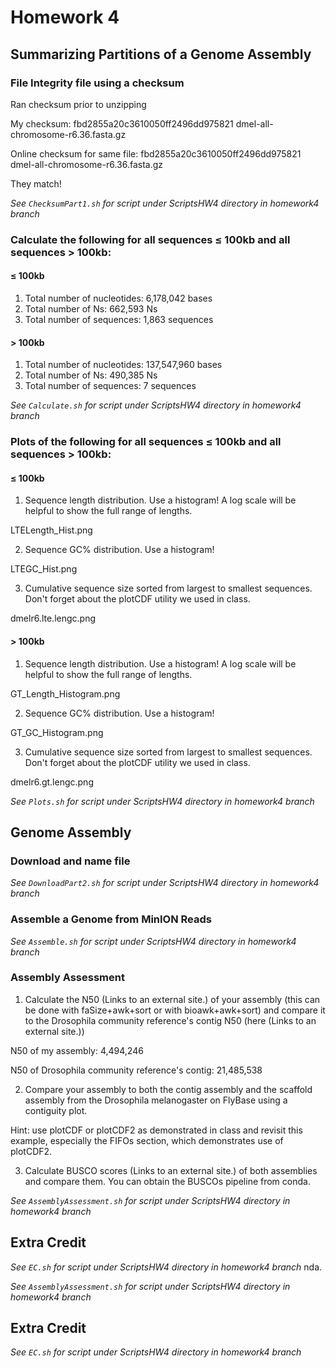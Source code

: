 # Homework 4

## Summarizing Partitions of a Genome Assembly 

### File Integrity  file using a checksum 
Ran checksum prior to unzipping

My checksum: fbd2855a20c3610050ff2496dd975821  dmel-all-chromosome-r6.36.fasta.gz

Online checksum for same file: fbd2855a20c3610050ff2496dd975821  dmel-all-chromosome-r6.36.fasta.gz 

They match!

*See `ChecksumPart1.sh` for script under ScriptsHW4 directory in homework4 branch*

### Calculate the following for all sequences ≤ 100kb and all sequences > 100kb: 

#### ≤ 100kb
1. Total number of nucleotides: 6,178,042 bases
2. Total number of Ns: 662,593 Ns
3. Total number of sequences: 1,863 sequences 

#### > 100kb 
1. Total number of nucleotides: 137,547,960 bases
2. Total number of Ns: 490,385 Ns
3. Total number of sequences: 7 sequences 

*See `Calculate.sh` for script under ScriptsHW4 directory in homework4 branch*

### Plots of the following for all sequences ≤ 100kb and all sequences > 100kb: 

#### ≤ 100kb
1.	Sequence length distribution. Use a histogram! A log scale will be helpful to show the full range of lengths.

LTELength_Hist.png

2.	 Sequence GC% distribution. Use a histogram!

LTEGC_Hist.png

3.	Cumulative sequence size sorted from largest to smallest sequences. Don't forget about the plotCDF utility we used in class.

dmelr6.lte.lengc.png

#### > 100kb
1.	Sequence length distribution. Use a histogram! A log scale will be helpful to show the full range of lengths.

GT_Length_Histogram.png

2.	 Sequence GC% distribution. Use a histogram!

GT_GC_Histogram.png

3.	Cumulative sequence size sorted from largest to smallest sequences. Don't forget about the plotCDF utility we used in class.

dmelr6.gt.lengc.png

*See `Plots.sh` for script under ScriptsHW4 directory in homework4 branch*

## Genome Assembly 

### Download and name file

*See `DownloadPart2.sh` for script under ScriptsHW4 directory in homework4 branch*

### Assemble a Genome from MinION Reads

*See `Assemble.sh` for script under ScriptsHW4 directory in homework4 branch*

### Assembly Assessment 
1.	Calculate the N50 (Links to an external site.) of your assembly (this can be done with faSize+awk+sort or with bioawk+awk+sort) and compare it to the Drosophila community reference's contig N50 (here (Links to an external site.))

N50 of my assembly: 4,494,246

N50 of Drosophila community reference's contig: 21,485,538

2.	Compare your assembly to both the contig assembly and the scaffold assembly from the Drosophila melanogaster on FlyBase using a contiguity plot.

Hint: use plotCDF or plotCDF2 as demonstrated in class and revisit this example, especially the FIFOs section, which demonstrates use of plotCDF2.

3.	Calculate BUSCO scores (Links to an external site.) of both assemblies and compare them. You can obtain the BUSCOs pipeline from conda.

*See `AssemblyAssessment.sh` for script under ScriptsHW4 directory in homework4 branch*

## Extra Credit 

*See `EC.sh` for script under ScriptsHW4 directory in homework4 branch*
nda.

*See `AssemblyAssessment.sh` for script under ScriptsHW4 directory in homework4 branch*

## Extra Credit 

*See `EC.sh` for script under ScriptsHW4 directory in homework4 branch*
